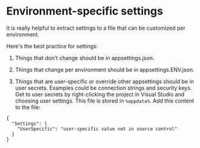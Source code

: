 Environment-specific settings
=============================

It is really helpful to extract settings to a file that can be customized per environment.

Here's the best practice for settings:

1. Things that don't change should be in appsettings.json.

2. Things that change per environment should be in appsettings.ENV.json.

3. Things that are user-specific or override other appsettings should be in user secrets. Examples could be connection strings and security keys. Get to user secrets by right-clicking the project in Visual Studio and choosing user settings. This file is stored in `%appdata%`.  Add this content to the file:

```
{
  "Settings": {
    "UserSpecific": "user-specific value not in source control"
  }
}
```
